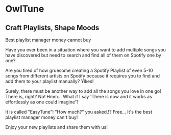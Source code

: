 # OwlTune
## Craft Playlists, Shape Moods 
Best playlist manager money cannot buy

Have you ever been in a situation where you want to add multiple songs you have discovered but need to search and find all of them on Spotify one by one? 

Are you tired of how gruesome creating a Spotify Playlist of even 5-10 songs from different artists on Spotify because it requires you to find and add them to your playlist manually? Yikes!

Surely, there must be another way to add all the songs you love in one go! There is, right? No! 
Hmm... What if I say 'There is now and it works as effortlessly as one could imagine'?

It is called "EasyTune"! "How much?" you asked.!? Free... It's the best playlist manager money can't buy!

Enjoy your new playlists and share them with us!
